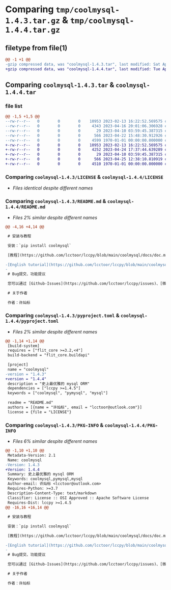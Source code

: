 # Comparing `tmp/coolmysql-1.4.3.tar.gz` & `tmp/coolmysql-1.4.4.tar.gz`

## filetype from file(1)

```diff
@@ -1 +1 @@
-gzip compressed data, was "coolmysql-1.4.3.tar", last modified: Sat Apr 22 15:48:41 2023, max compression
+gzip compressed data, was "coolmysql-1.4.4.tar", last modified: Tue Apr 25 12:41:11 2023, max compression
```

## Comparing `coolmysql-1.4.3.tar` & `coolmysql-1.4.4.tar`

### file list

```diff
@@ -1,5 +1,5 @@
--rw-r--r--   0        0        0    10953 2023-02-13 16:22:52.569575 coolmysql-1.4.3/LICENSE
--rw-r--r--   0        0        0     4343 2023-04-16 20:01:06.306928 coolmysql-1.4.3/README.md
--rw-r--r--   0        0        0       29 2023-04-10 03:59:45.387315 coolmysql-1.4.3/coolmysql.py
--rw-r--r--   0        0        0      566 2023-04-22 15:48:30.912926 coolmysql-1.4.3/pyproject.toml
--rw-r--r--   0        0        0     4599 1970-01-01 00:00:00.000000 coolmysql-1.4.3/PKG-INFO
+-rw-r--r--   0        0        0    10953 2023-02-13 16:22:52.569575 coolmysql-1.4.4/LICENSE
+-rw-r--r--   0        0        0     4252 2023-04-24 17:37:44.639289 coolmysql-1.4.4/README.md
+-rw-r--r--   0        0        0       29 2023-04-10 03:59:45.387315 coolmysql-1.4.4/coolmysql.py
+-rw-r--r--   0        0        0      566 2023-04-25 12:38:10.810919 coolmysql-1.4.4/pyproject.toml
+-rw-r--r--   0        0        0     4510 1970-01-01 00:00:00.000000 coolmysql-1.4.4/PKG-INFO
```

### Comparing `coolmysql-1.4.3/LICENSE` & `coolmysql-1.4.4/LICENSE`

 * *Files identical despite different names*

### Comparing `coolmysql-1.4.3/README.md` & `coolmysql-1.4.4/README.md`

 * *Files 2% similar despite different names*

```diff
@@ -4,16 +4,14 @@
 
 # 安装与教程
 
 安装：`pip install coolmysql`
 
 [教程](https://github.com/lcctoor/lccpy/blob/main/coolmysql/docs/doc.md)
 
-[English tutorial](https://github.com/lcctoor/lccpy/blob/main/coolmysql/docs/doc_en.md)
-
 # Bug提交、功能提议
 
 您可以通过 [Github-Issues](https://github.com/lcctoor/lccpy/issues)、[微信](https://raw.githubusercontent.com/lcctoor/me/main/author/WeChatQR.jpg)、[技术交流群](https://raw.githubusercontent.com/lcctoor/me/main/ExchangeGroup/PythonTecQR.jpg) 与我联系。
 
 # 关于作者
 
 作者：许灿标
```

### Comparing `coolmysql-1.4.3/pyproject.toml` & `coolmysql-1.4.4/pyproject.toml`

 * *Files 2% similar despite different names*

```diff
@@ -1,14 +1,14 @@
 [build-system]
 requires = ["flit_core >=3.2,<4"]
 build-backend = "flit_core.buildapi"
 
 [project]
 name = "coolmysql"
-version = "1.4.3"
+version = "1.4.4"
 description = "史上最优雅的 mysql ORM"
 dependencies = ["lccpy >=1.4.5"]
 keywords = ["coolmysql", "pymysql", "mysql"]
 
 readme = "README.md"
 authors = [{name = "许灿标", email = "lcctoor@outlook.com"}]
 license = {file = "LICENSE"}
```

### Comparing `coolmysql-1.4.3/PKG-INFO` & `coolmysql-1.4.4/PKG-INFO`

 * *Files 6% similar despite different names*

```diff
@@ -1,10 +1,10 @@
 Metadata-Version: 2.1
 Name: coolmysql
-Version: 1.4.3
+Version: 1.4.4
 Summary: 史上最优雅的 mysql ORM
 Keywords: coolmysql,pymysql,mysql
 Author-email: 许灿标 <lcctoor@outlook.com>
 Requires-Python: >=3.7
 Description-Content-Type: text/markdown
 Classifier: License :: OSI Approved :: Apache Software License
 Requires-Dist: lccpy >=1.4.5
@@ -16,16 +16,14 @@
 
 # 安装与教程
 
 安装：`pip install coolmysql`
 
 [教程](https://github.com/lcctoor/lccpy/blob/main/coolmysql/docs/doc.md)
 
-[English tutorial](https://github.com/lcctoor/lccpy/blob/main/coolmysql/docs/doc_en.md)
-
 # Bug提交、功能提议
 
 您可以通过 [Github-Issues](https://github.com/lcctoor/lccpy/issues)、[微信](https://raw.githubusercontent.com/lcctoor/me/main/author/WeChatQR.jpg)、[技术交流群](https://raw.githubusercontent.com/lcctoor/me/main/ExchangeGroup/PythonTecQR.jpg) 与我联系。
 
 # 关于作者
 
 作者：许灿标
```

